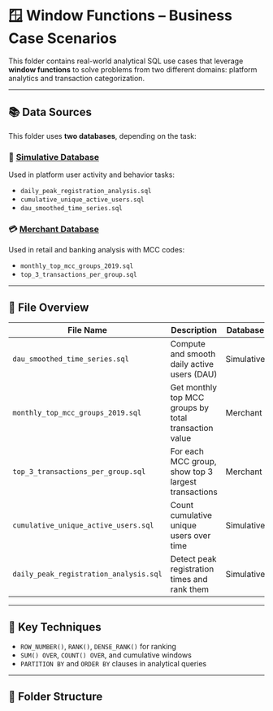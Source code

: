 # 🪟 Window Functions – Business Case Scenarios

This folder contains real-world analytical SQL use cases that leverage **window functions** to solve problems from two different domains: platform analytics and transaction categorization.

---

## 📚 Data Sources

This folder uses **two databases**, depending on the task:

### 🧠 [Simulative Database](../../databases/Simulative.md)

Used in platform user activity and behavior tasks:

- `daily_peak_registration_analysis.sql`
- `cumulative_unique_active_users.sql`
- `dau_smoothed_time_series.sql`

### 💳 [Merchant Database](../../databases/Merchant.md)

Used in retail and banking analysis with MCC codes:

- `monthly_top_mcc_groups_2019.sql`
- `top_3_transactions_per_group.sql`

---

## 📄 File Overview

| File Name                             | Description                                                   | Database      |
|--------------------------------------|---------------------------------------------------------------|---------------|
| `dau_smoothed_time_series.sql`       | Compute and smooth daily active users (DAU)                   | Simulative    |
| `monthly_top_mcc_groups_2019.sql`    | Get monthly top MCC groups by total transaction value         | Merchant      |
| `top_3_transactions_per_group.sql`   | For each MCC group, show top 3 largest transactions           | Merchant      |
| `cumulative_unique_active_users.sql` | Count cumulative unique users over time                       | Simulative    |
| `daily_peak_registration_analysis.sql`| Detect peak registration times and rank them                  | Simulative    |

---

## 🧠 Key Techniques

- `ROW_NUMBER()`, `RANK()`, `DENSE_RANK()` for ranking
- `SUM() OVER`, `COUNT() OVER`, and cumulative windows
- `PARTITION BY` and `ORDER BY` clauses in analytical queries

---

## 📁 Folder Structure

